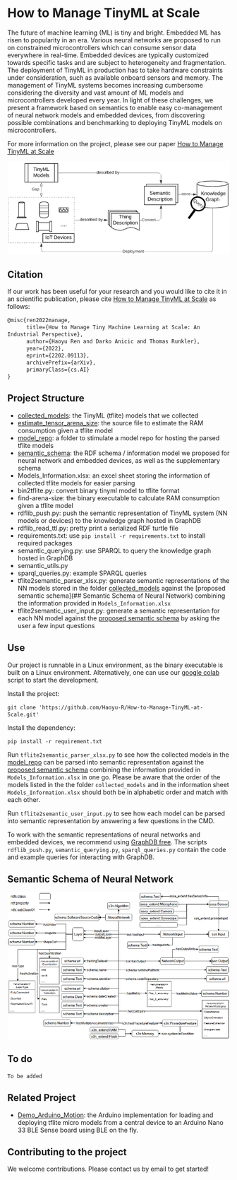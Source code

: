 # How to Manage TinyML at Scale

The future of machine learning (ML) is tiny and bright. Embedded ML has risen to popularity in an era. Various neural networks are proposed to run on constrained microcontrollers which can consume sensor data everywhere in real-time.  Embedded devices are typically customized towards specific tasks and are subject to heterogeneity and fragmentation. The deployment of TinyML in production has to take hardware constraints under consideration, such as available onboard sensors and memory.  The management of TinyML systems becomes increasing cumbersome considering the diversity and vast amount of ML models and microcontrollers developed every year. In light of these challenges, we present a framework based on semantics to enable easy co-management of neural network models and embedded devices, from discovering possible combinations and benchmarking to deploying TinyML models on microcontrollers.

For more information on the project, please see our paper
[How to Manage TinyML at Scale](https://github.com/Haoyu-R/How-to-Manage-TinyML-at-Scale)

![Capture1.PNG](/_resources/Capture1.PNG)

## Citation
If our work has been useful for your research and you would like to cite it in an scientific publication, please cite [How to Manage TinyML at Scale](https://arxiv.org/abs/2202.09113) as follows:
```
@misc{ren2022manage,
      title={How to Manage Tiny Machine Learning at Scale: An Industrial Perspective}, 
      author={Haoyu Ren and Darko Anicic and Thomas Runkler},
      year={2022},
      eprint={2202.09113},
      archivePrefix={arXiv},
      primaryClass={cs.AI}
}
```

## Project Structure
* [collected_models](https://github.com/Haoyu-R/How-to-Manage-TinyML-at-Scale/tree/main/collected_models): the TinyML  (tflite) models that we collected
* [estimate_tensor_arena_size](https://github.com/Haoyu-R/How-to-Manage-TinyML-at-Scale/tree/main/estimate_tensor_arena_size): the source file to estimate the RAM consumption given a tflite model
* [model_repo](https://github.com/Haoyu-R/How-to-Manage-TinyML-at-Scale/tree/main/model_repo): a folder to stimulate a model repo for hosting the parsed tflite models
* [semantic_schema](https://github.com/Haoyu-R/How-to-Manage-TinyML-at-Scale/tree/main/semantic_schema): the RDF schema / information model we proposed for neural network and embedded devices, as well as the supplementary schema
* Models_Information.xlsx: an excel sheet storing the information of collected tflite models for easier parsing
* bin2tflite.py: convert binary tinyml model to tflite format
* find-arena-size: the binary executable to calculate RAM consumption given a tflite model
* rdflib_push.py: push the semantic representation of TinyML system (NN models or devices) to the knowledge graph hosted in GraphDB
* rdflib_read_ttl.py: pretty print a serialized RDF turtle file
* requirements.txt: use `pip install -r requirements.txt` to install required packages
* semantic_querying.py: use SPARQL to query the knowledge graph hosted in GraphDB
* semantic_utils.py
* sparql_queries.py: example  SPARQL queries
* tflite2semantic_parser_xlsx.py: generate semantic representations of the NN models stored in the folder [collected_models](https://github.com/Haoyu-R/How-to-Manage-TinyML-at-Scale/tree/main/collected_models) against the [proposed semantic schema](## Semantic Schema of Neural Network) combining the information provided in `Models_Information.xlsx`
* tflite2semantic_user_input.py: generate a semantic representation for each NN model against the [proposed semantic schema](#semantic-schema-of-neural-network) by asking the user a few input questions

## Use

Our project is runnable in a Linux environment, as the binary executable is built on a Linux environment. Alternatively, one can use our [google colab](https://colab.research.google.com/drive/1Cnpoqb92yiERrBMLDjCqxB9Yx7-9ufcu?usp=sharing) script to start the development.

Install the project:

```
git clone 'https://github.com/Haoyu-R/How-to-Manage-TinyML-at-Scale.git'
```

Install the dependency:
```
pip install -r requirement.txt
```

Run  `tflite2semantic_parser_xlsx.py` to see how the collected models in the [model_repo](https://github.com/Haoyu-R/How-to-Manage-TinyML-at-Scale/tree/main/model_repo) can be parsed into semantic representation against the [proposed semantic schema](#semantic-schema-of-neural-network) combining the information provided in `Models_Information.xlsx` in one go. Please be aware that the order of the models listed in the the folder `collected_models`  and in the information sheet `Models_Information.xlsx` should both be in alphabetic order and match with each other.

Run  `tflite2semantic_user_input.py` to see how each model can be parsed into semantic representation by answering a few questions in the CMD.

To work with the semantic representations of neural networks and embedded devices, we recommend using [GraphDB free](https://graphdb.ontotext.com/). The scripts `rdflib_push.py`, `semantic_querying.py`, `sparql_queries.py` contain the code and example queries for interacting with GraphDB.

## Semantic Schema of Neural Network

![Capture2.PNG](/_resources/Capture2.PNG)

## To do
```
To be added
```

## Related Project
* [Demo_Arduino_Motion](https://github.com/Haoyu-R/How-to-Manage-TinyML-at-Scale/tree/main/Demo_Arduino_Motion): the Arduino implementation for loading and deploying tflite micro models from a central device to an Arduino Nano 33 BLE Sense board using BLE on the fly.

## Contributing to the project

We welcome contributions. Please contact us by email to get started!
